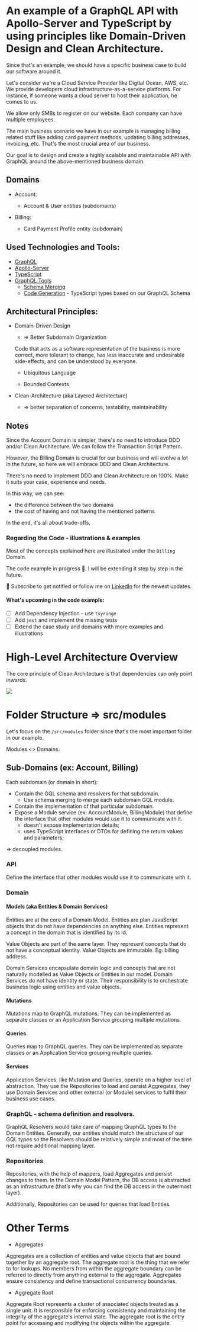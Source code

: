 # An example of a GraphQL API with Apollo-Server and TypeScript by using principles like Domain-Driven Design and Clean Architecture.

Since that's an example, we should have a specific business case to build our software around it.

Let's consider we're a Cloud Service Provider like Digital Ocean, AWS, etc. We provide developers cloud infrastructure-as-a-service platforms. For instance, if someone wants a cloud server to host their application, he comes to us.

We allow only SMBs to register on our website. Each company can have multiple employees.

The main business scenario we have in our example is managing billing related stuff like adding card payment methods, updating billing addresses, invoicing, etc. That's the most crucial area of our business.

Our goal is to design and create a highly scalable and maintainable API with GraphQL around the above-mentioned business domain.

## Domains

- Account:

  - Account & User entities (subdomains)

- Billing:
  - Card Payment Profile entity (subdomain)

## Used Technologies and Tools:

- [GraphQL](https://graphql.org/)
- [Apollo-Server](https://www.apollographql.com/docs/apollo-server/)
- [TypeScript](https://www.typescriptlang.org/)
- [GraphQL Tools](https://the-guild.dev/graphql/tools)
  - [Schema Merging](https://the-guild.dev/graphql/tools/docs/schema-merging)
  - [Code Generation](https://the-guild.dev/graphql/codegen) - TypeScript types based on our GraphQL Schema

## Architectural Principles:

- Domain-Driven Design

  - => Better Subdomain Organization

  Code that acts as a software representation of the business is more correct, more tolerant to change, has less inaccurate and undesirable side-effects, and can be understood by everyone.

  - Ubiquitous Language

  - Bounded Contexts

- Clean-Architecture (aka Layered Architecture)

  - => better separation of concerns, testability, maintainability

## Notes

Since the Account Domain is simpler, there's no need to introduce DDD and/or Clean Architecture. We can follow the Transaction Script Pattern.

However, the Billing Domain is crucial for our business and will evolve a lot in the future, so here we will embrace DDD and Clean Architecture.

There's no need to implement DDD and Clean Architecture on 100%. Make it suits your case, experience and needs.

In this way, we can see:

- the difference between the two domains
- the cost of having and not having the mentioned patterns

In the end, it's all about trade-offs.

### Regarding the Code - illustrations & examples

Most of the concepts explained here are illustrated under the `Billing` Domain.

The code example in progress 🚧. I will be extending it step by step in the future.

🔔 Subscribe to get notified or follow me on [LinkedIn](https://www.linkedin.com/in/petarivanovv9) for the newest updates.

#### What's upcoming in the code example:

- [ ] Add Dependency Injection - use `tsyringe`
- [ ] Add `jest` and implement the missing tests
- [ ] Extend the case study and domains with more examples and illustrations

# High-Level Architecture Overview

The core principle of Clean Architecture is that dependencies can only point inwards.

![](./docs/layered-architecture-overview.png)

# Folder Structure => src/modules

Let's focus on the `/src/modules` folder since that's the most important folder in our example.

Modules <> Domains.

## Sub-Domains (ex: Account, Billing)

Each subdomain (or domain in short):

- Contain the GQL schema and resolvers for that subdomain.
  - Use schema merging to merge each subdomain GQL module.
- Contain the implementation of that particular subdomain.
- Expose a Module service (ex: AccountModule, BillingModule) that define the interface that other modules would use it to communicate with it.
  - doesn't expose implementation details;
  - uses TypeScript interfaces or DTOs for defining the return values and parameters;

=> decoupled modules.

### API

Define the interface that other modules would use it to communicate with it.

### Domain

#### Models (aka Entities & Domain Services)

Entities are at the core of a Domain Model. Entities are plan JavaScript objects that do not have dependencies on anything else. Entities represent a concept in the domain that is identified by its id.

Value Objects are part of the same layer. They represent concepts that do not have a conceptual identity. Value Objects are immutable. Eg: billing address.

Domain Services encapsulate domain logic and concepts that are not naturally modelled as Value Objects or Entities in our model. Domain Services do not have identity or state. Their responsibility is to orchestrate business logic using entities and value objects.

#### Mutations

Mutations map to GraphQL mutations. They can be implemented as separate classes or an Application Service grouping multiple mutations.

#### Queries

Queries map to GraphQL queries. They can be implemented as separate classes or an Application Service grouping multiple queries.

#### Services

Application Services, like Mutation and Queries, operate on a higher level of abstraction. They use the Repositories to load and persist Aggregates, they use Domain Services and other external (or Module) services to fulfil their business use cases.

### GraphQL - schema definition and resolvers.

GraphQL Resolvers would take care of mapping GraphQL types to the Domain Entities. Generally, our entities should match the
structure of our GQL types so the Resolvers should be relatively simple and most of the time not require additional mapping layer.

### Repositories

Repositories, with the help of mappers, load Aggregates and persist changes to them. In the Domain Model Pattern, the DB access is abstracted as an infrastructure (that’s why you can find the DB access in the outermost layer).

Additionally, Repositories can be used for queries that load Entities.

# Other Terms

- Aggregates

Aggregates are a collection of entities and value objects that are bound together by an aggregate root. The aggregate root is the thing that we refer to for lookups. No members from within the aggregate boundary can be referred to directly from anything external to the aggregate. Aggregates ensure consistency and define transactional concurrency boundaries.

- Aggregate Root

Aggregate Root represents a cluster of associated objects treated as a single unit. It is responsible for enforcing consistency and maintaining the integrity of the aggregate's internal state. The aggregate root is the entry point for accessing and modifying the objects within the aggregate.
